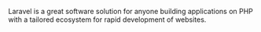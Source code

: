 Laravel is a great software solution for anyone building applications on PHP with a tailored ecosystem for rapid development of websites.